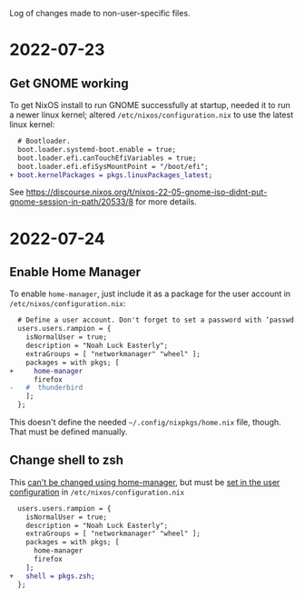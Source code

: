 Log of changes made to non-user-specific files.

# 2022-07-23
## Get GNOME working
To get NixOS install to run GNOME successfully at startup, needed it to run a
newer linux kernel; altered `/etc/nixos/configuration.nix` to use the latest
linux kernel:

```diff
  # Bootloader.
  boot.loader.systemd-boot.enable = true;
  boot.loader.efi.canTouchEfiVariables = true;
  boot.loader.efi.efiSysMountPoint = "/boot/efi";
+ boot.kernelPackages = pkgs.linuxPackages_latest;
```

See https://discourse.nixos.org/t/nixos-22-05-gnome-iso-didnt-put-gnome-session-in-path/20533/8 for more details.

# 2022-07-24
## Enable Home Manager
To enable `home-manager`, just include it as a package for the user account in `/etc/nixos/configuration.nix`:

```diff
  # Define a user account. Don't forget to set a password with ‘passwd’.
  users.users.rampion = {
    isNormalUser = true;
    description = "Noah Luck Easterly";
    extraGroups = [ "networkmanager" "wheel" ];
    packages = with pkgs; [
+     home-manager
      firefox
-   #  thunderbird
    ];
  };
```

This doesn't define the needed `~/.config/nixpkgs/home.nix` file, though. That must be defined manually.

## Change shell to zsh
This [can't be changed using home-manager](https://discourse.nixos.org/t/using-home-manager-to-control-default-user-shell/8489),
but must be [set in the user configuration](https://unix.stackexchange.com/questions/384040/how-to-change-the-default-shell-in-nixos)
in `/etc/nixos/configuration.nix`

```diff
  users.users.rampion = {
    isNormalUser = true;
    description = "Noah Luck Easterly";
    extraGroups = [ "networkmanager" "wheel" ];
    packages = with pkgs; [
      home-manager
      firefox
    ];
+   shell = pkgs.zsh;
  };
```
